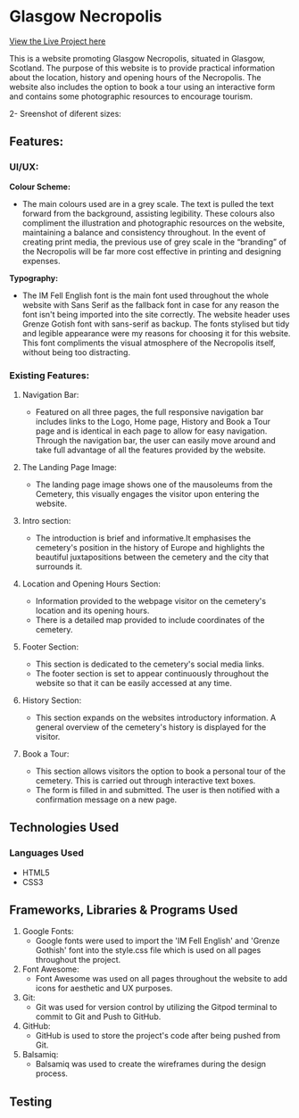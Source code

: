# Glasgow Necropolis

[View the Live Project here](https://lizac9.github.io/project1-glasgow-necropolis/)

This is a website promoting Glasgow Necropolis, situated in Glasgow, Scotland. The purpose of this website is to provide practical information about the location, history and opening hours of the Necropolis. The website also includes the option to book a tour using an interactive form and contains some photographic resources to encourage tourism.

2- Sreenshot of diferent sizes:

## Features:

### UI/UX:
**Colour Scheme:**
- The main colours used are in a grey scale. The text is pulled the text forward from the background, assisting legibility. These colours also compliment the illustration and photographic resources on the website, maintaining a balance and consistency throughout. 
In the event of creating print media, the previous use of grey scale in the “branding” of the Necropolis will be far more cost effective in printing and designing expenses. 

**Typography:**
- The IM Fell English font is the main font used throughout the whole website with Sans Serif as the fallback font in case for any reason the font isn't being imported into the site correctly. The website header uses Grenze Gotish font with sans-serif as backup. The fonts stylised but tidy and legible appearance were my reasons for choosing it for this website. This font compliments the visual atmosphere of the Necropolis itself, without being too distracting.

### Existing Features:


1. Navigation Bar:

    - Featured on all three pages, the full responsive navigation bar includes links to the Logo, Home page, History and Book a Tour page and is identical in each page to allow for easy navigation.
    Through the navigation bar, the user can easily move around and take full advantage of all the features provided by the website.


2. The Landing Page Image:

    - The landing page image shows one of the mausoleums from the Cemetery, this visually engages the visitor upon entering the website.


3. Intro section:

    - The introduction is brief and informative.It emphasises the cemetery's position in the history of Europe and highlights the beautiful juxtapositions between the cemetery and the city that surrounds it. 


2. Location and Opening Hours Section:

    - Information provided to the webpage visitor on the cemetery's location and its opening hours. 
    - There is a detailed map provided to include coordinates of the cemetery.


3. Footer Section:

    - This section is dedicated to the cemetery's social media links. 
    - The footer section is set to appear continuously throughout the website so that it can be easily accessed at any time.


4. History Section:

    - This section expands on the websites introductory information. A general overview of the cemetery's history is displayed for the visitor. 


5. Book a Tour:

    - This section allows visitors the option to book a personal tour of the cemetery. This is carried out through interactive text boxes. 
    - The form is filled in and submitted. The user is then notified with a confirmation message on a new page. 


## Technologies Used
### Languages Used
- HTML5
- CSS3

## Frameworks, Libraries & Programs Used

1. Google Fonts:
    - Google fonts were used to import the 'IM Fell English' and 'Grenze Gothish' font into the style.css file which is used on all pages throughout the project.
2. Font Awesome:
    - Font Awesome was used on all pages throughout the website to add icons for aesthetic and UX purposes.
3. Git:
    - Git was used for version control by utilizing the Gitpod terminal to commit to Git and Push to GitHub.
4. GitHub:
    - GitHub is used to store the project's code after being pushed from Git.
5. Balsamiq:
    - Balsamiq was used to create the wireframes during the design process.

## Testing

